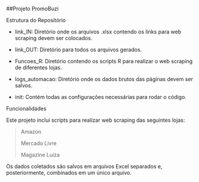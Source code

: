 ##Projeto PromoBuzi

Estrutura do Repositório

- link_IN: Diretório onde os arquivos .xlsx contendo os links para web scraping devem ser colocados.

- link_OUT: Diretório para todos os arquivos gerados.

- Funcoes_R: Diretório contendo os scripts R para realizar o web scraping de diferentes lojas.

- logs_automacao: Diretório onde os dados brutos das páginas devem ser salvos.

- init: Contém todas as configurações necessárias para rodar o código.

Funcionalidades

Este projeto inclui scripts para realizar web scraping das seguintes lojas:

>Amazon
>
>Mercado Livre
>
>Magazine Luiza

Os dados coletados são salvos em arquivos Excel separados e, posteriormente, combinados em um único arquivo.
